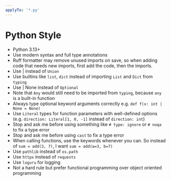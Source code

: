 ```yaml
---
applyTo: '*.py'
---
```

# Python Style

- Python 3.13+
- Use modern syntax and full type annotations
- Ruff formatter may remove unused imports on save, so when adding code that needs new imports, first add the code, then the imports.
- Use | instead of `Union`
- Use builtins like `list`, `dict` instead of importing `List` and `Dict` from `typing`
- Use | None instead of `Optional`
- Note that `Any` would still need to be imported from `typing`, because `any` is a built-in function
- Always type optional keyword arguments correctly e.g. `def f(x: int | None = None)`
- Use `Literal` types for function parameters with well-defined options (e.g. `direction: Literal[1, 0, -1]` instead of `direction: int`)
- Stop and ask me before using something like `# type: ignore` or `# noqa` to fix a type error
- Stop and ask me before using `cast` to fix a type error
- When calling functions, use the keywords whenever you can. So instead of `sum = add(3, 7)`, I want `sum = add(a=3, b=7)`
- Use `pathlib` instead of `os.path`
- Use `httpx` instead of `requests`
- Use `loguru` for logging
- Not a hard rule but prefer functional programming over object oriented programming
